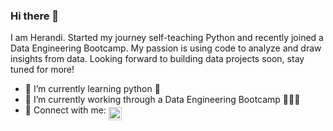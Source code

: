 ### Hi there 👋

I am Herandi. Started my journey self-teaching Python and recently joined a Data Engineering Bootcamp. My passion is using code to analyze and draw insights from data. Looking forward to building data projects soon, stay tuned for more!

- 🌱 I’m currently learning python 🐍
- 🔭 I’m currently working through a Data Engineering Bootcamp 👩🏽‍💻
- 🤝 Connect with me: <a target="_blank" rel="noopener noreferrer" href="https://www.linkedin.com/in/herandiplancarte/">
  <img align="middle" alt="Herandi Linkdein" width="21px" src="https://raw.githubusercontent.com/yushi1007/yushi1007/main/images/linkedin.svg" />
</a>
